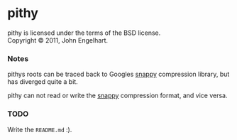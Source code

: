 # pithy

pithy is licensed under the terms of the BSD license.<br />
Copyright &copy; 2011, John Engelhart.

### Notes

pithys roots can be traced back to Googles [snappy][] compression library, but has diverged quite a bit.  

pithy can not read or write the [snappy][] compression format, and vice versa.

### TODO

Write the `README.md` :).

[snappy]: http://code.google.com/p/snappy/
